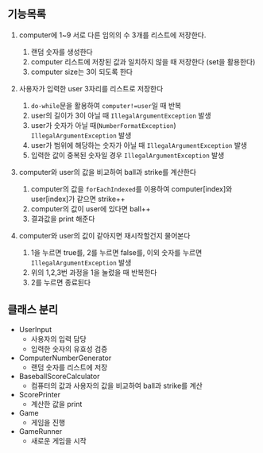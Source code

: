 ## 기능목록
1. computer에 1~9 서로 다른 임의의 수 3개를 리스트에 저장한다.
   1. 랜덤 숫자를 생성한다
   2. computer 리스트에 저장된 값과 일치하지 않을 때 저장한다 (set을 활용한다)
   3. computer size는 3이 되도록 한다

2. 사용자가 입력한 user 3자리를 리스트로 저장한다
    1. `do-while`문을 활용하여 `computer!=user`일 때 반복
    2. user의 길이가 3이 아닐 때 `IllegalArgumentException` 발생
    3. user가 숫자가 아닐 때(`NumberFormatException`) `IllegalArgumentException` 발생
   4. user가 범위에 해당하는 숫자가 아닐 때 `IllegalArgumentException` 발생
   5. 입력한 값이 중복된 숫자일 경우 `IllegalArgumentException` 발생

3. computer와 user의 값을 비교하여 ball과 strike를 계산한다
    1. computer의 값을 `forEachIndexed`를 이용하여 computer[index]와 user[index]가 같으면 strike++
   2. computer의 값이 user에 있다면 ball++
   3. 결과값을 print 해준다

4. computer와 user의 값이 같아지면 재시작할건지 물어본다
    1. 1을 누르면 true를, 2를 누르면 false를, 이외 숫자를 누르면 `IllegalArgumentException` 발생
   2. 위의 1,2,3번 과정을 1을 눌렀을 때 반복한다
   3. 2를 누르면 종료된다

## 클래스 분리

- UserInput
   - 사용자의 입력 담당
   - 입력한 숫자의 유효성 검증
- ComputerNumberGenerator
   - 랜덤 숫자를 리스트에 저장
- BaseballScoreCalculator
   - 컴퓨터의 값과 사용자의 값을 비교하여 ball과 strike를 계산
- ScorePrinter
   - 계산한 값을 print
- Game
   - 게임을 진행
- GameRunner
   - 새로운 게임을 시작